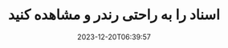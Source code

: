 ---
############################# Static ##########################
layout: "family"
date: 2023-12-20T06:39:57
draft: false

product: "Viewer"
product_tag: "viewer"

############################# Head ############################
head_title: "API رندر و مشاهده اسناد | در Premise API و سرویس آنلاین"
head_description: "رندر و مشاهده فایل های Word، PDF، Excel، Powerpoint یا Image به راحتی و رایگان"

############################# Header ##########################
title: "اسناد را به راحتی رندر و مشاهده کنید"
description: |
  API نمایشگر قدرتمند برای ارائه فایل های مختلف به PDF، HTML و Image.

  اسناد را از منابع مختلف بارگیری کنید، از جمله فایل ها، جریان ها، URL ها، سرورهای FTP، Amazon S3، Azure Blob Storage و موارد دیگر.

  صفحات HTML پاسخگو ایجاد کنید، از فایل های PDF خروجی محافظت کنید و صفحات آنها را مجددا مرتب کنید، صفحات را بچرخانید، یادداشت ها و نظرات را در صورت نیاز ارائه دهید.

############################# Platforms ############################
supported_platforms:
  enable: true  
  head_title: "پلتفرم خود را انتخاب کنید"
  title: "پلتفرم های پشتیبانی شده"
  description: "کتابخانه GroupDocs.Viewer از سیستم عامل ها و چارچوب های زیر پشتیبانی می کند"
  details_link_title: "بیشتر بدانید"
  items:
    # supported_platforms loop
    - title: ".NET"
      description: "GroupDocs.Viewer for .NET"
      color: "blue"
      tag: "net"
      link: "/viewer/net/"
      features_link: "https://docs.groupdocs.com/viewer/net/system-requirements/"
      features:
        # features loop
        - content: ".NET Framework 4.6.2+  <br>  .NET Core 3.1  <br>  .NET 6+"
          rows: "3"
        # features loop
        - content: "Windows, Linux"
          rows: "1"
        # features loop
        - content: "بیش از 180 فرمت فایل"
          rows: "1"
        # features loop
        - content: "بسته UI برای ASP.NET Core"
          rows: "1"
        # features loop
        - content: "ASP.NET WebForms Demo  <br>  ASP.NET MVC Demo  <br>  ASP.NET Core Demo"
          rows: "3"
    
    # supported_platforms loop
    - title: "Java"
      description: "GroupDocs.Viewer for Java"
      color: "red"
      tag: "java"
      link: "/viewer/java/"
      features_link: "https://docs.groupdocs.com/viewer/java/system-requirements/"
      features:
        # features loop
        - content: "J2SE 8.0 (1.8)+"
          rows: "3"
        # features loop
        - content:  "Windows, Linux, macOS"
          rows: "1"       
        # features loop
        - content: "بیش از 180 فرمت فایل"
          rows: "1"
        # features loop
        - content:  "بسته UI برای Spring و Dropwizard"
          rows: "1"
        # features loop
        - content:  "Spring Demo  <br>  Dropwizard demo"
          rows: "3"

    # supported_platforms loop
    - title: "Node.js"
      description: "GroupDocs.Viewer for Node.js"
      color: "green"
      tag: "nodejs-java"
      link: "/viewer/nodejs-java/"
      features_link: "https://docs.groupdocs.com/viewer/nodejs-java/system-requirements/"
      features:
        # features loop
        - content: "Node.js 16+  <br>  and J2SE 8.0 (1.8)+"
          rows: "3"
        # features loop
        - content:  "Windows, Linux, macOS"
          rows: "1"
        # features loop
        - content:  "بیش از 180 فرمت فایل"
          rows: "1"
        # features loop
        - content:  "بسته UI - به زودی"
          rows: "1" 
        # features loop
        - content:  "نسخه ی نمایشی - به زودی"
          rows: "3" 

    # supported_platforms loop
    - title: "Python"
      description: "GroupDocs.Viewer for Python"
      color: "yellow"
      tag: "python-net"
      link: "/viewer/python-net/"
      features_link: "https://docs.groupdocs.com/viewer/python-net/system-requirements/"
      features:
        # features loop
        - content: "Python 3.9+  <br>  and .Net 6+"
          rows: "3"
        # features loop
        - content:  "Windows, Linux, macOS"
          rows: "1"
        # features loop
        - content:  "بیش از 180 فرمت فایل"
          rows: "1"
        # features loop
        - content:  "بسته UI - به زودی"
          rows: "1" 
        # features loop
        - content:  "نسخه ی نمایشی - به زودی"
          rows: "3" 

############################# Features ############################

features:
  enable: true
  title: "مجموعه ویژگی های GroupDocs.Viewer"
  description: "API برای ارائه فایل‌های مختلف به‌عنوان HTML، PDF، PNG و JPEG در برنامه‌ها برای مشاهده آنها بدون نرم‌افزار شخص ثالث."

  items:
    # feature loop
    - icon: "view"
      title: "مشاهده اسناد و تصاویر"
      content: "اسناد را با رندر کردن آنها به صورت فایل های HTML، PDF، PNG و JPEG مشاهده کنید."

    # feature loop
    - icon: "password"
      title: "اسناد ایمن را باز کنید"
      content: "رمز عبور را برای باز کردن اسناد رمزگذاری شده مشخص کنید."

    # feature loop
    - icon: "load"
      title: "فایل ها را از هر کجا بارگیری کنید"
      content: "اسناد را از فایل های مختلف، URL ها، سرورهای FTP، Amazon S3 و موارد دیگر بارگیری کنید."
    
    # feature loop
    - icon: "pages"
      title: "همه یا صفحات خاص را رندر کنید"
      content: "محدوده‌ای از شماره‌های صفحه را برای ارائه مشخص کنید."


############################# Code samples ############################
code_samples:
  enable: true
  title: "نمونه کد GroupDocs.Viewer"
  description: "برخی از موارد از عملیات معمولی GroupDocs.Viewer در C#، Java، TypeScript استفاده می کنند"
  items:
    # code sample loop
    - title: "نحوه رندر فایل های DOCX به PDF"
      content: |
       اسناد DOCX را بدون نصب Microsoft Word یا سایر نرم افزارها به PDF ارائه دهید. به راحتی فایل های DOCX را در برنامه دات نت خود بارگیری و مشاهده کنید، چه یک برنامه وب یا دسکتاپ. در اینجا مثالی از نحوه ارائه یک فایل DOCX به PDF آورده شده است:
      samples:
        - language: "C#"
          color: "blue"
          content: |
            ```csharp {style=abap}   
            // فایل DOCX را برای رندر بارگیری کنید
            using (Viewer viewer = new Viewer("sample.docx"))
            {
              // DOCX را به یک فایل PDF رندر کنید
              PdfViewOptions viewOptions = new PdfViewOptions();
              viewer.View(viewOptions);
            }
            ```
        - language: "Java"
          color: "red"
          content: |
            ```java {style=abap}   
            import com.groupdocs.viewer.Viewer;
            import com.groupdocs.viewer.options.PdfViewOptions;
            // ...
            // فایل DOCX را برای رندر بارگیری کنید
            try (Viewer viewer = new Viewer("sample.docx")) {
                // DOCX را به یک فایل PDF رندر کنید
                PdfViewOptions viewOptions = new PdfViewOptions();
                viewer.view(viewOptions);
            }
            ```
        - language: "TypeScript"
          color: "green"
          content: |
            ```javascript {style=abap}  
            // فایل DOCX را برای رندر بارگیری کنید
            const viewer = new groupdocs.viewer.Viewer("sample.docx")
            
            // DOCX را به یک فایل PDF رندر کنید
            const viewOptions = groupdocs.viewer.PdfViewOptions(output.pdf)
            viewer.view(viewOptions)
            ```

        - language: "Python"
          color: "yellow"
          content: |
            ```python {style=abap} 
            import groupdocs.viewer as gv
            import groupdocs.viewer.options as gvo   
            // فایل DOCX را برای رندر بارگیری کنید
            with gv.Viewer("sample.docx") as viewer:
            
            // DOCX را به یک فایل PDF رندر کنید
            viewOptions = gvo.PdfViewOptions("output.pdf")
            viewer.view(viewOptions)
            ```

############################# Formats ############################
formats:
  enable: true
  title:  "180+ فرمت فایل پشتیبانی می شود"
  description: "GroupDocs.Viewer از عملیات با محبوب ترین پشتیبانی می کند [formats](https://docs.groupdocs.com/viewer/net/supported-document-formats/)"


############################# Metrics ############################

metrics:
  enable: true
  title: "معیارهای عمیق و بینش آماری"
  description: "در تجزیه و تحلیل دقیق ارقام کلیدی ما غوطه ور شوید و معیارهای جامع و بینش آماری را در مورد دستاوردها، تأثیر و رشد ما ارائه دهید."

  items:
    # metrics loop
    - number: "180+"
      title: "فرمت های پشتیبانی شده"
      content: "به راحتی بیش از 180 فرمت فایل از جمله اسناد، تصاویر و نقشه های CAD را بدون دردسر مشاهده کنید. با راه حل جامع مشاهده ما موانع سازگاری را بشکنید و بدون زحمت به فایل های مختلف دسترسی پیدا کنید."
    # metrics loop
    - number: "1.0M"
      title: "دانلودهای NuGet"
      content: "راه حل بسته NuGet ما به یک منبع قابل اعتماد و پذیرفته شده در جامعه توسعه دهندگان تبدیل شده است که یکپارچه سازی یکپارچه و عملکرد ارزشمند را برای پروژه های بی شماری فراهم می کند."

    # metrics loop
    - number: "10+"
      title: "کتابخانه ها"
      content: "محصول ما شامل بیش از 10 کتابخانه است که ویژگی های پیشرفته ای را برای بهینه سازی عملکرد ارائه می دهد. این کتابخانه ها برای برآوردن نیازهای مختلف توسعه با قابلیت های بی نظیر طراحی شده اند."
    
    # metrics loop
    - number: "100+"
      title: "مشتریان خوشحال"
      content: "ارائه خدمات به نمادین ترین مارک ها در سراسر جهان. کشف کنید که چرا صدها نفر GroupDocs.Viewer را دوست دارند! ناوبری بی‌وقفه، همکاری راحت و سهولت استفاده بی‌نظیر را کاوش کنید. همین الان ملحق شوید، همین الان بپیوندید!"


############################# Customers ############################
# logo size X1 => 170:70  X2 => 340 : 140

customers:
  enable: true
  title: "مشتریان خوشحال ما"
  description: "کتابخانه های GroupDocs توسط برندهای مشهور و برجسته جهانی در سراسر جهان به کار گرفته می شوند."

  items:
    # customers loop
    - title: "BenQ Corporation"
      logo: "benq"
    # customers loop
    - title: "Nasdaq Stock Market"
      logo: "nasdaq"
    # customers loop
    - title: "AT&T Inc."
      logo: "att"
    # customers loop
    - title: "AstraZeneca"
      logo: "astrazeneca"
    # customers loop
    - title: "Central Bank of Argentina"
      logo: "argentinacentralbank"
    # customers loop
    - title: "Roche Holding AG"
      logo: "roche"
    # customers loop
    - title: "Capita"
      logo: "capita"
    # customers loop
    - title: "Axa S.A."
      logo: "axa"
    # customers loop
    - title: "Instructure Inc."
      logo: "instructure"
     # customers loop
    - title: "Wipro"
      logo: "wipro"



############################# Actions ############################

actions:
  enable: true
  title: "برای شروع آماده اید؟"
  description: "ویژگی های GroupDocs.Viewer را به صورت رایگان امتحان کنید یا درخواست مجوز کنید"

  items:
    #  loop
    - title: ".NET"
      link: "/viewer/net/"
      color: "blue"
        #  loop
    - title: "Java"
      link: "/viewer/java/"
      color: "red"
        #  loop
    - title: "Node.js"
      link: "/viewer/nodejs-java/"
      color: "green"
        #  loop
    - title: "Python"
      link: "/viewer/python-net/"
      color: "yellow"

############################# Faq ############################

faq:
  enable: true
  title: "سوالات و نگرانی های رایج"
  description: "پاسخ سوالات متداول را در بخش سوالات متداول ما بیابید تا به سرعت سوالات و نگرانی های خود را برطرف کنید."

  items:
    #  loop
    - question: "آیا می توانم محصولات GroupDocs را قبل از خرید ارزیابی کنم؟"
      answer: |
        آره! همه محصولات GroupDocs دارای یک نسخه ارزیابی بدون ریسک هستند. ما قویاً توسعه دهندگان را تشویق می کنیم تا قبل از خرید API های ما را دانلود و امتحان کنند تا مطمئن شوند که نیازهای شما را 100٪ برآورده می کنند.
    #  loop
    - question: "آیا GroupDocs نمایش محصول را انجام می دهد؟"
      answer: |
        خیر، تمرکز ما بر روی API های خود و ساختن کاربردی ترین و پایدارترین محصولات ممکن است. ما آزمایش‌های کاملاً کاربردی و رایگان را در قالب یک [license](https://purchase.groupdocs.com/temporary-license/) ارائه می‌کنیم تا بتوانید خودتان محصول را آزمایش کنید.
    #  loop
    - question: "از کجا می توانم محصول را دانلود کنم؟"
      answer: |
        همه محصولات برای دانلود از [releases](https://releases.groupdocs.com) در دسترس هستند. ما نسخه های فیزیکی نرم افزار خود را از طریق پست ارسال نمی کنیم.    
    #  loop
    - question: "آیا مجوزهای برنامه‌نویس GroupDocs برای هر کاربر یا هر کاربر نام‌گذاری شده است؟"
      answer: |
        مجوزهای توسعه دهنده GroupDocs برای هر کاربر است، نه برای هر کاربر نامگذاری شده. ما می دانیم که اعضای یک تیم برنامه نویسی ممکن است در طول زمان تغییر کنند و اینکه هر بار که اتفاق می افتد به روز رسانی مجوز عملی نیست.
    #  loop
    - question: "آیا فقط برای توسعه دهندگان فعال نیاز به مجوز داریم؟ به عنوان مثال، ما یک تیم متشکل از دو توسعه دهنده داریم که روی شیفت A کار می کنند و یک تیم دوم متشکل از دو توسعه دهنده در شیفت B کار می کنند ... در این شرایط، آیا به دو یا چهار مجوز نیاز داریم؟"
      answer: |
        همه توسعه دهندگانی که روی پروژه کار می کنند نیاز به مجوز دارند. در این شرایط، GroupDocs تیم شما را چهار عضو می بیند (حتی اگر آنها در زمان های مختلف کار می کنند).

############################# Cloud ############################

cloud_links:
  enable: true
  title: "APIهای کم کد GroupDocs.Viewer"
  description: "با REST API مبتنی بر ابر ما، مشاهده سند یا تصویر را در هر نوع برنامه‌ای تسریع کنید"

  items:
    #  loop
    - icon: "groupdocs_viewer-for-curl"
      title: "GroupDocs.Viewer Cloud for cURL"
      link: "https://products.groupdocs.cloud/viewer/curl"
      content: "از CURL RESTful document viewer API استفاده کنید تا مایکروسافت آفیس، پی دی اف، و فرمت های مختلف فایل استاندارد دیگر را به طور موثر در برنامه های خود رندر و نمایش دهید."

    #  loop
    - icon: "groupdocs_viewer-for-net"
      title: "GroupDocs.Viewer Cloud for .NET"
      link: "https://products.groupdocs.cloud/viewer/net"
      content: "با Cloud SDK برای دات‌نت، قابلیت‌های مشاهده اسناد را در برنامه‌های NET افزایش دهید. اسناد را به صورت یکپارچه در قالب‌های HTML، PDF یا تصویر مشاهده کنید."
    #  loop
    - icon: "groupdocs_viewer-for-java"
      title: "GroupDocs.Viewer Cloud for Java"
      link: "https://products.groupdocs.cloud/viewer/java"
      content: "با استفاده از یک Document Viewer SDK برای جاوا، قابلیت‌های پیشرفته ارائه اسناد را در برنامه‌های جاوا خود ادغام کنید."

############################# Apps ############################

app_links:
  enable: true
  title: "برنامه های GroupDocs.Viewer NoCode"
  description: "برنامه آنلاین که به شما امکان می دهد 180 فرمت فایل محبوب را در مرورگر مشاهده کنید"

  items:
    #  loop
    - icon: "groupdocs_viewer-app"
      title: "GroupDocs.Viewer Total"
      link: "https://products.groupdocs.app/viewer/total"
      content: "برای مشاهده بیش از 180 فرمت فایل مستقیماً از مرورگر وب دلخواه خود، یک برنامه آنلاین رایگان کاوش کنید."

    #  loop
    - icon: "groupdocs_words-app"
      title:  "GroupDocs.Viewer DOCX"
      link: "https://products.groupdocs.app/viewer/docx"
      content: "ابزار مبتنی بر وب برای مشاهده فایل های Microsoft Word بدون دردسر در دستگاه های مختلف."

    #  loop
    - icon: "groupdocs_pdf-app"
      title:  "GroupDocs.Viewer PDF"
      link: "https://products.groupdocs.app/viewer/pdf"
      content: "باز کردن و مشاهده فایل های PDF به صورت آنلاین با نمایشگر PDF رایگان."
    

---